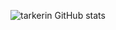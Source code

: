 ![tarkerin GitHub stats](https://github-readme-stats.vercel.app/api?username=tarkerin&show_icons=true&theme=gruvbox)
